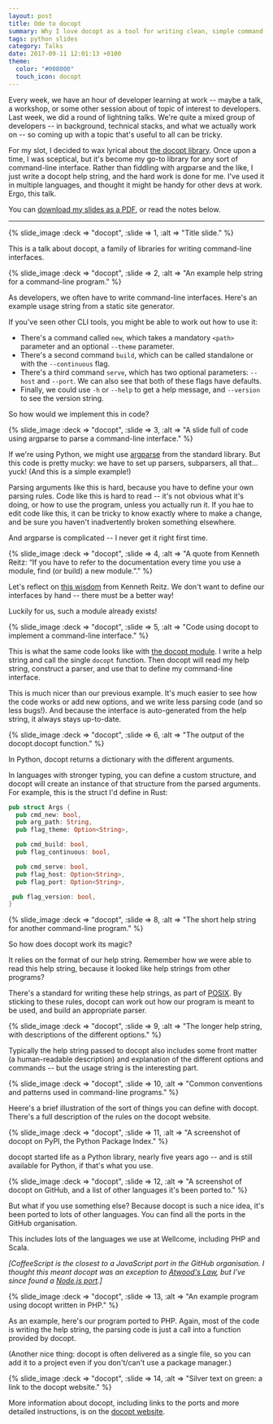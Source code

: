 ```yaml
---
layout: post
title: Ode to docopt
summary: Why I love docopt as a tool for writing clean, simple command-line interfaces.
tags: python slides
category: Talks
date: 2017-09-11 12:01:13 +0100
theme:
  color: "#008000"
  touch_icon: docopt
---
```


Every week, we have an hour of developer learning at work -- maybe a talk, a workshop, or some other session about of topic of interest to developers.
Last week, we did a round of lightning talks.
We're quite a mixed group of developers -- in background, technical stacks, and what we actually work on -- so coming up with a topic that's useful to all can be tricky.

For my slot, I decided to wax lyrical about [the docopt library][docopt].
Once upon a time, I was sceptical, but it's become my go-to library for any sort of command-line interface.
Rather than fiddling with argparse and the like, I just write a docopt help string, and the hard work is done for me.
I've used it in multiple languages, and thought it might be handy for other devs at work.
Ergo, this talk.

You can [download my slides as a PDF](/slides/docopt/docopt_slides.pdf), or read the notes below.

---

{%
  slide_image
  :deck => "docopt",
  :slide => 1,
  :alt => "Title slide."
%}

This is a talk about docopt, a family of libraries for writing command-line interfaces.

{%
  slide_image
  :deck => "docopt",
  :slide => 2,
  :alt => "An example help string for a command-line program."
%}

As developers, we often have to write command-line interfaces.
Here's an example usage string from a static site generator.

If you've seen other CLI tools, you might be able to work out how to use it:

*   There's a command called `new`, which takes a mandatory `<path>` parameter and an optional `--theme` parameter.
*   There's a second command `build`, which can be called standalone or with the `--continuous` flag.
*   There's a third command `serve`, which has two optional parameters: `--host` and `--port`.
    We can also see that both of these flags have defaults.
*   Finally, we could use `-h` or `--help` to get a help message, and `--version` to see the version string.

So how would we implement this in code?

{%
  slide_image
  :deck => "docopt",
  :slide => 3,
  :alt => "A slide full of code using argparse to parse a command-line interface."
%}

If we're using Python, we might use [argparse][argparse] from the standard library.
But this code is pretty mucky: we have to set up parsers, subparsers, all that… yuck!
(And this is a simple example!)

Parsing arguments like this is hard, because you have to define your own parsing rules.
Code like this is hard to read -- it's not obvious what it's doing, or how to use the program, unless you actually run it.
If you hae to edit code like this, it can be tricky to know exactly where to make a change, and be sure you haven't inadvertently broken something elsewhere.

And argparse is complicated -- I never get it right first time.

{%
  slide_image
  :deck => "docopt",
  :slide => 4,
  :alt => "A quote from Kenneth Reitz: “If you have to refer to the documentation every time you use a module, find (or build) a new module.”."
%}

Let's reflect on [this wisdom][wisdom] from Kenneth Reitz.
We don't want to define our interfaces by hand -- there must be a better way!

Luckily for us, such a module already exists!

{%
  slide_image
  :deck => "docopt",
  :slide => 5,
  :alt => "Code using docopt to implement a command-line interface."
%}

This is what the same code looks like with [the docopt module][module].
I write a help string and call the single `docopt` function.
Then docopt will read my help string, construct a parser, and use that to define my command-line interface.

This is much nicer than our previous example.
It's much easier to see how the code works or add new options, and we write less parsing code (and so less bugs!).
And because the interface is auto-generated from the help string, it always stays up-to-date.

{%
  slide_image
  :deck => "docopt",
  :slide => 6,
  :alt => "The output of the docopt.docopt function."
%}

In Python, docopt returns a dictionary with the different arguments.

In languages with stronger typing, you can define a custom structure, and docopt will create an instance of that structure from the parsed arguments.
For example, this is the struct I'd define in Rust:

```rust
pub struct Args {
  pub cmd_new: bool,
  pub arg_path: String,
  pub flag_theme: Option<String>,

  pub cmd_build: bool,
  pub flag_continuous: bool,

  pub cmd_serve: bool,
  pub flag_host: Option<String>,
  pub flag_port: Option<String>,

 pub flag_version: bool,
}
```

{%
  slide_image
  :deck => "docopt",
  :slide => 8,
  :alt => "The short help string for another command-line program."
%}

So how does docopt work its magic?

It relies on the format of our help string.
Remember how we were able to read this help string, because it looked like help strings from other programs?

There's a standard for writing these help strings, as part of [POSIX][posix].
By sticking to these rules, docopt can work out how our program is meant to be used, and build an appropriate parser.

{%
  slide_image
  :deck => "docopt",
  :slide => 9,
  :alt => "The longer help string, with descriptions of the different options."
%}

Typically the help string passed to docopt also includes some front matter (a human-readable description) and explanation of the different options and commands -- but the usage string is the interesting part.

{%
  slide_image
  :deck => "docopt",
  :slide => 10,
  :alt => "Common conventions and patterns used in command-line programs."
%}

Heere's a brief illustration of the sort of things you can define with docopt.
There's a full description of the rules on the docopt website.

{%
  slide_image
  :deck => "docopt",
  :slide => 11,
  :alt => "A screenshot of docopt on PyPI, the Python Package Index."
%}

docopt started life as a Python library, nearly five years ago -- and is still available for Python, if that's what you use.

{%
  slide_image
  :deck => "docopt",
  :slide => 12,
  :alt => "A screenshot of docopt on GitHub, and a list of other languages it's been ported to."
%}

But what if you use something else?
Because docopt is such a nice idea, it's been ported to lots of other languages.
You can find all the ports in the GitHub organisation.

This includes lots of the languages we use at Wellcome, including PHP and Scala.

*[CoffeeScript is the closest to a JavaScript port in the GitHub organisation. I thought this meant docopt was an exception to [Atwood's Law][atwood], but I've since found a [Node.js port][nodejs].]*

{%
  slide_image
  :deck => "docopt",
  :slide => 13,
  :alt => "An example program using docopt written in PHP."
%}

As an example, here's our program ported to PHP.
Again, most of the code is writing the help string, the parsing code is just a call into a function provided by docopt.

(Another nice thing: docopt is often delivered as a single file, so you can add it to a project even if you don't/can't use a package manager.)

{%
  slide_image
  :deck => "docopt",
  :slide => 14,
  :alt => "Silver text on green: a link to the docopt website."
%}

More information about docopt, including links to the ports and more detailed instructions, is on the [docopt website][docopt].

[argparse]: https://docs.python.org/3.5/library/argparse.html
[wisdom]: https://github.com/kennethreitz/python-for-humans/blob/master/python-for-humans/1_content.md#the-litmus-test
[module]: https://pypi.org/project/docopt/
[posix]: https://en.wikipedia.org/wiki/POSIX
[atwood]: https://blog.codinghorror.com/the-principle-of-least-power/
[nodejs]: https://github.com/felixSchl/neodoc
[docopt]: http://docopt.org
